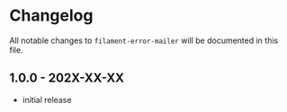 # Changelog

All notable changes to `filament-error-mailer` will be documented in this file.

## 1.0.0 - 202X-XX-XX

- initial release
